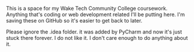 This is a space for my Wake Tech Community College coursework. Anything that's coding or web development related I'll be putting here.
I'm saving these on GitHub so it's easier to get back to later. 

Please ignore the .idea folder. it was added by PyCharm and now it's just stuck there forever. I do not like it. I don't care enough to do anything about it.
